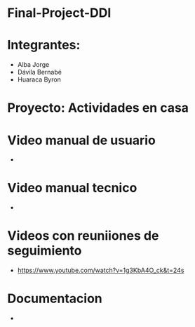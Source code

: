 # Final-Project-DDI

# Integrantes: 
- Alba Jorge
- Dávila Bernabé
- Huaraca Byron

# Proyecto: Actividades en casa


# Video manual de usuario
-

# Video manual tecnico
-

# Videos con reuniiones de seguimiento
- https://www.youtube.com/watch?v=1g3KbA4O_ck&t=24s

# Documentacion 
-
